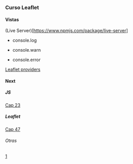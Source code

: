### Curso Leaflet

#### Vistas

(Live Server)[https://www.npmjs.com/package/live-server]

* console.log

* console.warn

* console.error


[Leaflet providers](https://github.com/leaflet-extras/leaflet-providers)

#### Next
##### JS
[Cap 23](https://www.udemy.com/course/leaflet-crea-mapas-interactivos-para-la-web/learn/lecture/36617430#overview)

##### Leaflet


[Cap 47](https://www.udemy.com/course/leaflet-crea-mapas-interactivos-para-la-web/learn/lecture/36642110#overview)

###### Otras
[1](https://www.adictosaltrabajo.com/2016/06/22/mapas-interactivos-con-leaflet-js/)
